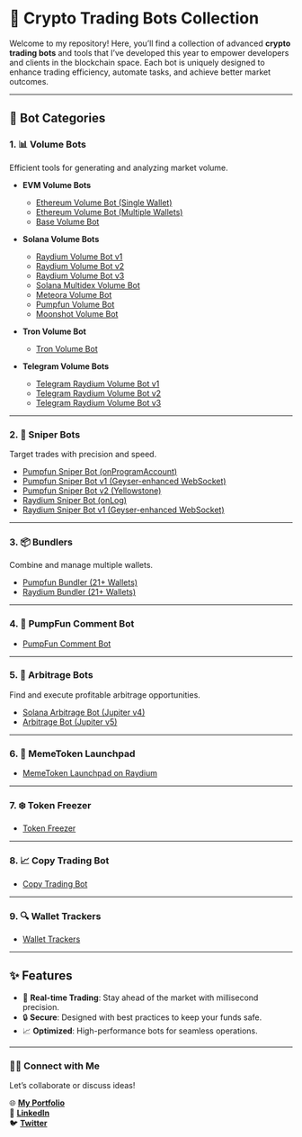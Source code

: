 

# 🚀 **Crypto Trading Bots Collection**  
Welcome to my repository! Here, you’ll find a collection of advanced **crypto trading bots** and tools that I’ve developed this year to empower developers and clients in the blockchain space. Each bot is uniquely designed to enhance trading efficiency, automate tasks, and achieve better market outcomes.  

---

## 📂 **Bot Categories**  

### 1. 📊 **Volume Bots**  
Efficient tools for generating and analyzing market volume.  

- **EVM Volume Bots**  
  - [Ethereum Volume Bot (Single Wallet)](https://github.com/your-repo/ethereum-volume-bot-single)  
  - [Ethereum Volume Bot (Multiple Wallets)](https://github.com/your-repo/ethereum-volume-bot-multiple)  
  - [Base Volume Bot](https://github.com/your-repo/base-volume-bot)  

- **Solana Volume Bots**  
  - [Raydium Volume Bot v1](https://github.com/your-repo/raydium-volume-bot-v1)  
  - [Raydium Volume Bot v2](https://github.com/your-repo/raydium-volume-bot-v2)  
  - [Raydium Volume Bot v3](https://github.com/your-repo/raydium-volume-bot-v3)  
  - [Solana Multidex Volume Bot](https://github.com/your-repo/solana-multidex-bot)  
  - [Meteora Volume Bot](https://github.com/your-repo/meteora-volume-bot)  
  - [Pumpfun Volume Bot](https://github.com/your-repo/pumpfun-volume-bot)  
  - [Moonshot Volume Bot](https://github.com/your-repo/moonshot-volume-bot)  

- **Tron Volume Bot**  
  - [Tron Volume Bot](https://github.com/your-repo/tron-volume-bot)  

- **Telegram Volume Bots**  
  - [Telegram Raydium Volume Bot v1](https://github.com/your-repo/telegram-raydium-bot-v1)  
  - [Telegram Raydium Volume Bot v2](https://github.com/your-repo/telegram-raydium-bot-v2)  
  - [Telegram Raydium Volume Bot v3](https://github.com/your-repo/telegram-raydium-bot-v3)  

---

### 2. 🎯 **Sniper Bots**  
Target trades with precision and speed.  

- [Pumpfun Sniper Bot (onProgramAccount)](https://github.com/your-repo/pumpfun-sniper-bot)  
- [Pumpfun Sniper Bot v1 (Geyser-enhanced WebSocket)](https://github.com/your-repo/pumpfun-sniper-bot-v1)  
- [Pumpfun Sniper Bot v2 (Yellowstone)](https://github.com/your-repo/pumpfun-sniper-bot-v2)  
- [Raydium Sniper Bot (onLog)](https://github.com/your-repo/raydium-sniper-bot)  
- [Raydium Sniper Bot v1 (Geyser-enhanced WebSocket)](https://github.com/your-repo/raydium-sniper-bot-v1)  

---

### 3. 📦 **Bundlers**  
Combine and manage multiple wallets.  

- [Pumpfun Bundler (21+ Wallets)](https://github.com/your-repo/pumpfun-bundler)  
- [Raydium Bundler (21+ Wallets)](https://github.com/your-repo/raydium-bundler)  

---

### 4. 💬 **PumpFun Comment Bot**  
- [PumpFun Comment Bot](https://github.com/your-repo/pumpfun-comment-bot)  

---

### 5. 🔄 **Arbitrage Bots**  
Find and execute profitable arbitrage opportunities.  

- [Solana Arbitrage Bot (Jupiter v4)](https://github.com/your-repo/solana-arbitrage-bot)  
- [Arbitrage Bot (Jupiter v5)](https://github.com/your-repo/arbitrage-jupiter-v5)  

---

### 6. 🎉 **MemeToken Launchpad**  
- [MemeToken Launchpad on Raydium](https://github.com/your-repo/memecoin-launchpad)  

---

### 7. ❄️ **Token Freezer**  
- [Token Freezer](https://github.com/your-repo/token-freezer)  

---

### 8. 📈 **Copy Trading Bot**  
- [Copy Trading Bot](https://github.com/your-repo/copy-trading-bot)  

---

### 9. 🔍 **Wallet Trackers**  
- [Wallet Trackers](https://github.com/your-repo/wallet-trackers)  

---

## ✨ **Features**  
- 🚀 **Real-time Trading**: Stay ahead of the market with millisecond precision.  
- 🔒 **Secure**: Designed with best practices to keep your funds safe.  
- 📈 **Optimized**: High-performance bots for seamless operations.  

---

### 👨‍💻 **Connect with Me**  
Let’s collaborate or discuss ideas!  

🌐 **[My Portfolio](https://your-portfolio-link)**  
💼 **[LinkedIn](https://www.linkedin.com/in/your-profile)**  
🐦 **[Twitter](https://twitter.com/your-handle)**  

